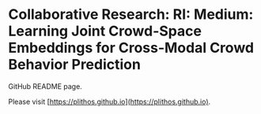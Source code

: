 # Collaborative Research: RI: Medium: Learning Joint Crowd-Space Embeddings for Cross-Modal Crowd Behavior Prediction

GitHub README page.

Please visit [https://plithos.github.io](https://plithos.github.io).
